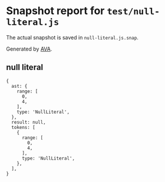 # Snapshot report for `test/null-literal.js`

The actual snapshot is saved in `null-literal.js.snap`.

Generated by [AVA](https://ava.li).

## null literal

    {
      ast: {
        range: [
          0,
          4,
        ],
        type: 'NullLiteral',
      },
      result: null,
      tokens: [
        {
          range: [
            0,
            4,
          ],
          type: 'NullLiteral',
        },
      ],
    }
